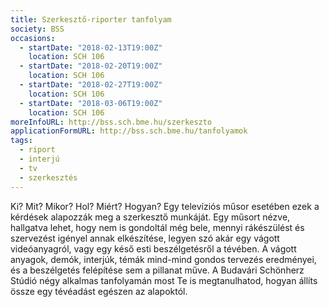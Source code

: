 ```yaml
---
title: Szerkesztő-riporter tanfolyam
society: BSS
occasions:
  - startDate: "2018-02-13T19:00Z"
    location: SCH 106
  - startDate: "2018-02-20T19:00Z"
    location: SCH 106
  - startDate: "2018-02-27T19:00Z"
    location: SCH 106
  - startDate: "2018-03-06T19:00Z"
    location: SCH 106
moreInfoURL: http://bss.sch.bme.hu/szerkeszto 
applicationFormURL: http://bss.sch.bme.hu/tanfolyamok
tags:
  - riport
  - interjú
  - tv
  - szerkesztés
---
```


Ki? Mit? Mikor? Hol? Miért? Hogyan?
Egy televíziós műsor esetében ezek a kérdések alapozzák meg a szerkesztő munkáját. Egy műsort nézve, hallgatva lehet, hogy nem is gondoltál még bele, mennyi rákészülést és szervezést igényel annak elkészítése, legyen szó akár egy vágott videóanyagról, vagy egy késő esti beszélgetésről a tévében. A vágott anyagok, demók, interjúk, témák mind-mind gondos tervezés eredményei, és a beszélgetés felépítése sem a pillanat műve. A Budavári Schönherz Stúdió négy alkalmas tanfolyamán most Te is megtanulhatod, hogyan állíts össze egy tévéadást egészen az alapoktól.
